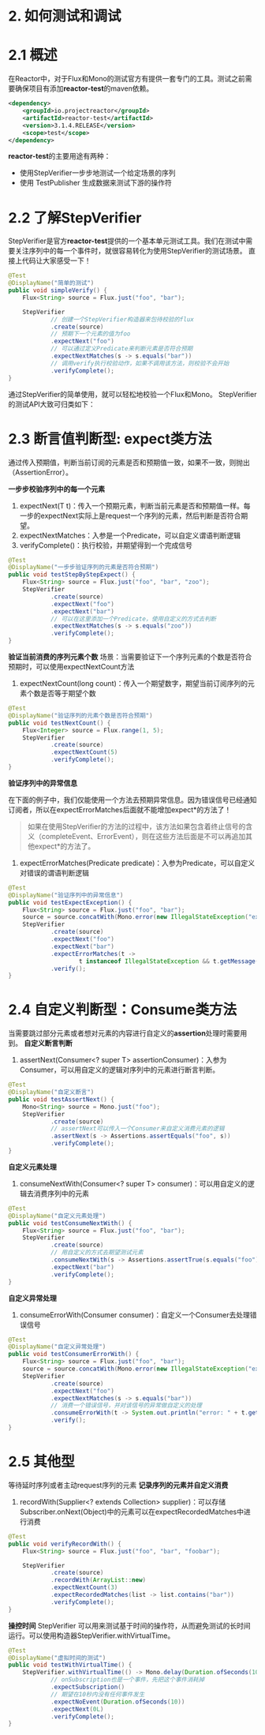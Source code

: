 # 2. 如何测试和调试

# 2.1 概述
在Reactor中，对于Flux和Mono的测试官方有提供一套专门的工具。测试之前需要确保项目有添加**reactor-test**的maven依赖。


```xml
<dependency>
    <groupId>io.projectreactor</groupId>
    <artifactId>reactor-test</artifactId>
    <version>3.1.4.RELEASE</version>
    <scope>test</scope>
</dependency>
```


**reactor-test**的主要用途有两种：


- 使用StepVerifier一步步地测试一个给定场景的序列
- 使用 TestPublisher 生成数据来测试下游的操作符



# 2.2 了解StepVerifier
StepVerifier是官方**reactor-test**提供的一个基本单元测试工具。我们在测试中需要关注序列中的每一个事件时，就很容易转化为使用StepVerifier的测试场景。
直接上代码让大家感受一下！


```java
@Test
@DisplayName("简单的测试")
public void simpleVerify() {
    Flux<String> source = Flux.just("foo", "bar");

    StepVerifier
            // 创建一个StepVerifier构造器来包待校验的flux
            .create(source)
            // 预期下一个元素的值为foo
            .expectNext("foo")
            // 可以通过定义Predicate来判断元素是否符合预期
            .expectNextMatches(s -> s.equals("bar"))
            // 调用verify执行校验动作，如果不调用该方法，则校验不会开始
            .verifyComplete();
}
```


通过StepVerifier的简单使用，就可以轻松地校验一个Flux和Mono。 StepVerifier的测试API大致可归类如下：
# 2.3 断言值判断型: expect类方法
通过传入预期值，判断当前订阅的元素是否和预期值一致，如果不一致，则抛出（AssertionError）。


**一步步校验序列中的每一个元素**


1. expectNext(T t)：传入一个预期元素，判断当前元素是否和预期值一样。每一步的expectNext实际上是request一个序列的元素，然后判断是否符合期望。
1. expectNextMatches：入参是一个Predicate，可以自定义谓语判断逻辑
1. verifyComplete()：执行校验，并期望得到一个完成信号



```java
@Test
@DisplayName("一步步验证序列的元素是否符合预期")
public void testStepByStepExpect() {
    Flux<String> source = Flux.just("foo", "bar", "zoo");
    StepVerifier
            .create(source)
            .expectNext("foo")
            .expectNext("bar")
            // 可以在这里添加一个Predicate，使用自定义的方式去判断
            .expectNextMatches(s -> s.equals("zoo"))
            .verifyComplete();
}
```


**验证当前消费的序列元素个数**
场景：当需要验证下一个序列元素的个数是否符合预期时，可以使用expectNextCount方法


1. expectNextCount(long count)：传入一个期望数字，期望当前订阅序列的元素个数是否等于期望个数



```java
@Test
@DisplayName("验证序列的元素个数是否符合预期")
public void testNextCount() {
    Flux<Integer> source = Flux.range(1, 5);
    StepVerifier
            .create(source)
            .expectNextCount(5)
            .verifyComplete();
}
```


**验证序列中的异常信息**


在下面的例子中，我们仅能使用一个方法去预期异常信息。因为错误信号已经通知订阅者，所以在expectErrorMatches后面就不能增加expect*的方法了！


> 如果在使用StepVerifier的方法的过程中，该方法如果包含着终止信号的含义（completeEvent、ErrorEvent），则在这些方法后面是不可以再追加其他expect*的方法了。



1. expectErrorMatches(Predicate predicate)：入参为Predicate，可以自定义对错误的谓语判断逻辑



```java
@Test
@DisplayName("验证序列中的异常信息")
public void testExpectException() {
    Flux<String> source = Flux.just("foo", "bar");
    source = source.concatWith(Mono.error(new IllegalStateException("exception message!")));
    StepVerifier
            .create(source)
            .expectNext("foo")
            .expectNext("bar")
            .expectErrorMatches(t ->
                    t instanceof IllegalStateException && t.getMessage().equals("exception message!"))
            .verify();
}
```


# 2.4 自定义判断型：Consume类方法
当需要跳过部分元素或者想对元素的内容进行自定义的**assertion**处理时需要用到。
**自定义断言判断**

1. assertNext(Consumer<? super T> assertionConsumer)：入参为Consumer，可以用自定义的逻辑对序列中的元素进行断言判断。



```java
@Test
@DisplayName("自定义断言")
public void testAssertNext() {
    Mono<String> source = Mono.just("foo");
    StepVerifier
            .create(source)
            // assertNext可以传入一个Consumer来自定义消费元素的逻辑
            .assertNext(s -> Assertions.assertEquals("foo", s))
            .verifyComplete();
}
```


**自定义元素处理**

1. consumeNextWith(Consumer<? super T> consumer)：可以用自定义的逻辑去消费序列中的元素
```java
@Test
@DisplayName("自定义元素处理")
public void testConsumeNextWith() {
    Flux<String> source = Flux.just("foo", "bar");
    StepVerifier
            .create(source)
            // 用自定义的方式去期望测试元素
            .consumeNextWith(s -> Assertions.assertTrue(s.equals("foo")))
            .expectNext("bar")
            .verifyComplete();
}
```


**自定义异常处理**

1. consumeErrorWith(Consumer consumer)：自定义一个Consumer去处理错误信号
```java
@Test
@DisplayName("自定义异常处理")
public void testConsumerErrorWith() {
    Flux<String> source = Flux.just("foo", "bar");
    source = source.concatWith(Mono.error(new IllegalStateException("exception Message!")));
    StepVerifier
            .create(source)
            .expectNext("foo")
            .expectNextMatches(s -> s.equals("bar"))
            // 消费一个错误信号，并对该信号的异常做自定义的处理
            .consumeErrorWith(t -> System.out.println("error: " + t.getMessage()))
            .verify();
}
```


# 2.5 其他型
等待延时序列或者主动request序列的元素
**记录序列的元素并自定义消费**

1. recordWith(Supplier<? extends Collection> supplier)：可以存储 Subscriber.onNext(Object)中的元素可以在expectRecordedMatches中进行消费
```java
@Test
public void verifyRecordWith() {
    Flux<String> source = Flux.just("foo", "bar", "foobar");

    StepVerifier
            .create(source)
            .recordWith(ArrayList::new)
            .expectNextCount(3)
            .expectRecordedMatches(list -> list.contains("bar"))
            .verifyComplete();
}
```


**操控时间**
StepVerifier 可以用来测试基于时间的操作符，从而避免测试的长时间运行。可以使用构造器StepVerifier.withVirtualTime。
```java
@Test
@DisplayName("虚拟时间的测试")
public void testWithVirtualTime() {
    StepVerifier.withVirtualTime(() -> Mono.delay(Duration.ofSeconds(10)))
            // onSubscription也是一个事件，先把这个事件消耗掉
            .expectSubscription()
            // 期望在10秒内没有任何事件发生
            .expectNoEvent(Duration.ofSeconds(10))
            .expectNext(0L)
            .verifyComplete();
}
```
